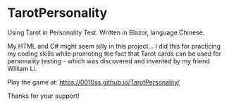 # TarotPersonality
Using Tarot in Personality Test. Written in Blazor, language Chinese.


My HTML and C# might seem silly in this project... I did this for practicing my coding skills while promoting the fact that Tarot cards can be used for personality testing - which was discovered and invented by my friend William Li. 


Play the game at:
https://0010ss.github.io/TarotPersonality/

Thanks for your support!
